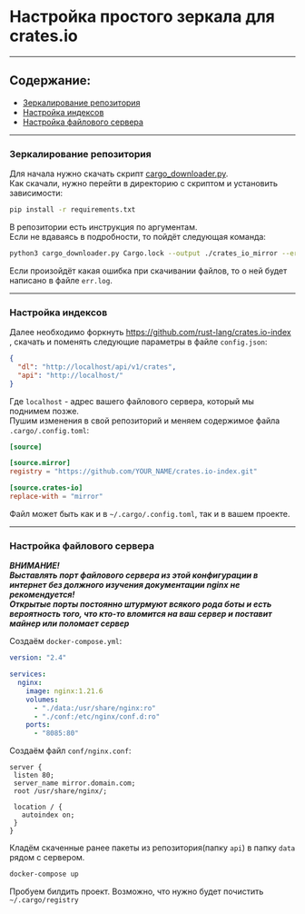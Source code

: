 # Настройка простого зеркала для crates.io

---

## Содержание:

* [Зеркалирование репозитория](#зеркалирование-репозитория)
* [Настройка индексов](#настройка-индексов)
* [Настройка файлового сервера](#настройка-файлового-сервера)

---

### Зеркалирование репозитория

Для начала нужно скачать скрипт [cargo_downloader.py](https://github.com/Kepler-Br/cargo_downloader).  
Как скачали, нужно перейти в директорию с скриптом и установить зависимости:
```bash
pip install -r requirements.txt
```
В репозитории есть инструкция по аргументам.  
Если не вдаваясь в подробности, то пойдёт следующая команда:  
```bash
python3 cargo_downloader.py Cargo.lock --output ./crates_io_mirror --err-log err.log
```
Если произойдёт какая ошибка при скачивании файлов, то о ней будет написано в файле `err.log`.  

---

### Настройка индексов

Далее необходимо форкнуть https://github.com/rust-lang/crates.io-index , скачать и поменять следующие параметры в файле `config.json`:

```json
{
  "dl": "http://localhost/api/v1/crates",
  "api": "http://localhost/"
}
```

Где `localhost` - адрес вашего файлового сервера, который мы поднимем позже.  
Пушим изменения в свой репозиторий и меняем содержимое файла `.cargo/.config.toml`:  
```toml
[source]

[source.mirror]
registry = "https://github.com/YOUR_NAME/crates.io-index.git"

[source.crates-io]
replace-with = "mirror"
```

Файл может быть как и в `~/.cargo/.config.toml`, так и в вашем проекте.  

---

### Настройка файлового сервера

***ВНИМАНИЕ!***  
***Выставлять порт файлового сервера из этой конфигурации в интернет без должного изучения документации nginx не рекомендуется!***  
***Открытые порты постоянно штурмуют всякого рода боты и есть вероятность того, что кто-то вломится на ваш сервер и поставит майнер или поломает сервер***

Создаём `docker-compose.yml`:
```yaml
version: "2.4"

services:
  nginx:
    image: nginx:1.21.6
    volumes:
      - "./data:/usr/share/nginx:ro"
      - "./conf:/etc/nginx/conf.d:ro"
    ports:
      - "8085:80"
```

Создаём файл `conf/nginx.conf`:
```
server {
 listen 80;
 server_name mirror.domain.com;
 root /usr/share/nginx/;

 location / {
   autoindex on;
 }
}
```

Кладём скаченные ранее пакеты из репозитория(папку `api`) в папку `data` рядом с сервером.  

```bash
docker-compose up
```

Пробуем билдить проект. Возможно, что нужно будет почистить `~/.cargo/registry`
